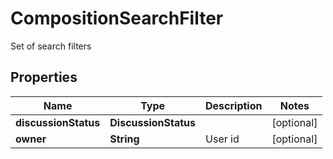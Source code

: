 

# CompositionSearchFilter

Set of search filters
## Properties

Name | Type | Description | Notes
------------ | ------------- | ------------- | -------------
**discussionStatus** | **DiscussionStatus** |  |  [optional]
**owner** | **String** | User id |  [optional]



